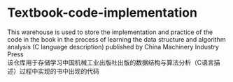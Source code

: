 # Textbook-code-implementation
This warehouse is used to store the implementation and practice of the code in the book in the process of learning the data structure and algorithm analysis (C language description) published by China Machinery Industry Press  
该仓库用于存储学习中国机械工业出版社出版的数据结构与算法分析（C语言描述）过程中实现的书中出现的代码  
